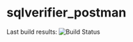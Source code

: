 # sqlverifier_postman
Last build results:
![Build Status](https://github.com/Anastasiya-Morozova/hw_4.3.1_postman_workflow/actions/workflows/blank.yml/badge.svg)
